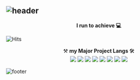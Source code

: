 ![header](https://capsule-render.vercel.app/api?type=waving&height=220&reversal=true&animation=twinkling&fontSize=50&color=gradient&customColorList=0,2,2,5,10&text=louxsoen&fontAlignY=30&desc=ego%20ostendam%20tibi%20lucem&descSize=18&descAlignY=42)
---

<center><b>I run to achieve 💻</b></center>

![Hits](https://hits.seeyoufarm.com/api/count/incr/badge.svg?url=https%3A%2F%2Fgithub.com%2Flouxsoen%2Fhit-counter&count_bg=%23E2EBF0&title_bg=%23CFD9DF&icon=ghostery.svg&icon_color=%23E7E7E7&title=come+to+see+me&edge_flat=false)



<center> ⚒️ <b> my Major Project Langs </b> 🛠 </center>  

<center><img src="https://img.shields.io/badge/C-A8B9CC?style=flat-square&logo=C&logoColor=white"/></a>
<img src="https://img.shields.io/badge/C++-00599C?style=flat-square&logo=C%2B%2B&logoColor=white"/></a>
<img src="https://img.shields.io/badge/Java-007396?style=flat-square&logo=Java&logoColor=white"/></a>
<img src="https://img.shields.io/badge/JavaScript-F7DF1E?style=flat-square&logo=JavaScript&logoColor=white"/></a>
<img src="https://img.shields.io/badge/Python-3766AB?style=flat-square&logo=Python&logoColor=white"/></a>
<img src="https://img.shields.io/badge/Jupyter-F37626?style=flat-square&logo=Jupyter&logoColor=white"/></a>
<img src="https://img.shields.io/badge/Swift-F05138?style=flat-square&logo=Swift&logoColor=white"/></a>
<img src="https://img.shields.io/badge/Rust-000000?style=flat-square&logo=Rust&logoColor=white"/></a></center>

![footer](https://capsule-render.vercel.app/api?section=footer&type=waving&color=gradient&customColorList=0,2,2,5,10)
